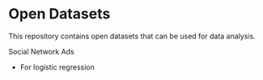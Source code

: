 # Open Datasets

This repository contains open datasets that can be used for data analysis.

Social Network Ads
- For logistic regression

